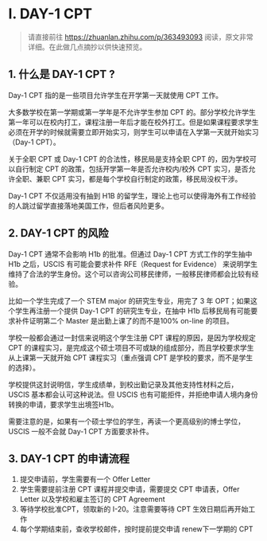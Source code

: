 # I. DAY-1 CPT

> 请直接前往 <https://zhuanlan.zhihu.com/p/363493093> 阅读，原文非常详细。在此做几点摘抄以供快速预览。

## 1. 什么是 DAY-1 CPT ?

Day-1 CPT 指的是一些项目允许学生在开学第一天就使用 CPT 工作。

大多数学校在第一学期或第一学年是不允许学生参加 CPT 的。部分学校允许学生第一年可以在校内打工，课程注册一年后才能在校外打工。但是如果课程要求学生必须在开学的时候就需要立即开始实习，则学生可以申请在入学第一天就开始实习（Day-1 CPT）。

关于全职 CPT 或 Day-1 CPT 的合法性，移民局是支持全职 CPT 的，因为学校可以自行制定 CPT 的政策，包括开学第一年是否允许校内/校外 CPT 实习，是否允许全职、兼职 CPT 实习，都是每个学校自行制定的政策，移民局没权干涉。

Day-1 CPT 不仅适用没有抽到 H1B 的留学生，理论上也可以使得海外有工作经验的人跳过留学直接落地美国工作，但后者风险更多。

## 2. DAY-1 CPT 的风险

Day-1 CPT 通常不会影响 H1b 的批准。但通过 Day-1 CPT 方式工作的学生抽中 H1b 之后，USCIS 有可能会要求补件 RFE（Request for Evidence） 来说明学生维持了合法的学生身份。这个可以咨询公司移民律师，一般移民律师都会比较有经验。

比如一个学生完成了一个 STEM major 的研究生专业，用完了 3 年 OPT；如果这个学生再注册一个提供 Day-1 CPT 的研究生专业，在抽中 H1b 后移民局有可能要求补件证明第二个 Master 是出勤上课了的而不是100% on-line 的项目。

学校一般都会通过一封信来说明这个学生注册 CPT 课程的原因，是因为学校规定 CPT 的课程实习，是完成这个硕士项目不可或缺的组成部分，而且学校要求学生从上课第一天就开始 CPT 课程实习（重点强调 CPT 是学校的要求，而不是学生的选择）。

学校提供这封说明信，学生成绩单，到校出勤记录及其他支持性材料之后，USCIS 基本都会认可这种说法。但 USCIS 也有可能拒件，并拒绝申请人境内身份转换的申请，要求学生出境签H1b。

需要注意的是，如果有一个硕士学位的学生，再读一个更高级别的博士学位，USCIS 一般不会就 Day-1 CPT 方面要求补件。

## 3. DAY-1 CPT 的申请流程

1. 提交申请前，学生需要有一个 Offer Letter
2. 学生需要提前注册 CPT 课程并提交申请，需要提交 CPT 申请表，Offer Letter 以及学校和雇主签订的 CPT Agreement
3. 等待学校批准CPT，领取新的 I-20。注意需要等待 CPT 生效日期后再开始工作
4. 每个学期结束前，查收学校邮件，按时提前提交申请 renew下一学期的 CPT
